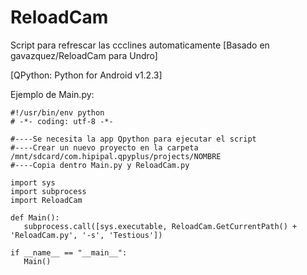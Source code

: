 # ReloadCam
Script para refrescar las ccclines automaticamente 
[Basado en gavazquez/ReloadCam para Undro]

[QPython: Python for Android v1.2.3]

Ejemplo de Main.py:
```
#!/usr/bin/env python
# -*- coding: utf-8 -*-

#----Se necesita la app Qpython para ejecutar el script
#----Crear un nuevo proyecto en la carpeta /mnt/sdcard/com.hipipal.qpyplus/projects/NOMBRE
#----Copia dentro Main.py y ReloadCam.py

import sys
import subprocess
import ReloadCam

def Main():
   subprocess.call([sys.executable, ReloadCam.GetCurrentPath() + 'ReloadCam.py', '-s', 'Testious'])

if __name__ == "__main__":
   Main()
```
